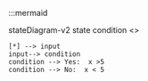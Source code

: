 :::mermaid

stateDiagram-v2
    state condition <<choice>>
     
    [*] --> input
    input--> condition
    condition --> Yes:  x >5 
    condition --> No:  x < 5
   